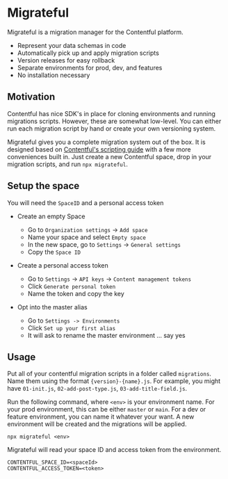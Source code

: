 # Migrateful

Migrateful is a migration manager for the Contentful platform. 

* Represent your data schemas in code
* Automatically pick up and apply migration scripts
* Version releases for easy rollback
* Separate environments for prod, dev, and features
* No installation necessary

## Motivation

Contentful has nice SDK's in place for cloning environments and running migrations scripts.
However, these are somewhat low-level.
You can either run each migration script by hand or create your own versioning system.

Migrateful gives you a complete migration system out of the box.
It is designed based on [Contentful's scripting guide](https://www.contentful.com/developers/docs/tutorials/cli/scripting-migrations/) with a few more conveniences built in.
Just create a new Contentful space, drop in your migration scripts, and run `npx migrateful`.

## Setup the space

You will need the `SpaceID` and a personal access token

* Create an empty Space
    * Go to `Organization settings` &rightarrow; `Add space`
    * Name your space and select `Empty space`
    * In the new space, go to `Settings` &rightarrow; `General settings`
    * Copy the `Space ID`

* Create a personal access token
    * Go to `Settings` &rightarrow; `API keys` &rightarrow; `Content management tokens`
    * Click `Generate personal token`
    * Name the token and copy the key

* Opt into the master alias
    * Go to `Settings -> Environments`
    * Click `Set up your first alias`
    * It will ask to rename the master environment ... say yes


## Usage

Put all of your contentful migration scripts in a folder called `migrations`. 
Name them using the format `{version}-{name}.js`.
For example, you might have `01-init.js`, `02-add-post-type.js`, `03-add-title-field.js`.

Run the following command, where `<env>` is your environment name.
For your prod environment, this can be either `master` or `main`.
For a dev or feature environment, you can name it whatever your want.
A new environment will be created and the migrations will be applied.

```
npx migrateful <env>
```

Migrateful will read your space ID and access token from the environment.

```
CONTENTFUL_SPACE_ID=<spaceId>
CONTENTFUL_ACCESS_TOKEN=<token>
```